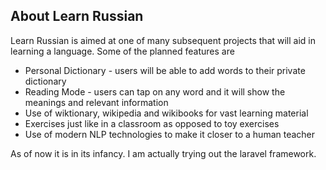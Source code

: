 ## About Learn Russian

Learn Russian is aimed at one of many subsequent projects that will aid in learning a language. Some of the planned features are

- Personal Dictionary - users will be able to add words to their private dictionary
- Reading Mode - users can tap on any word and it will show the meanings and relevant information
- Use of wiktionary, wikipedia and wikibooks for vast learning material
- Exercises just like in a classroom as opposed to toy exercises
- Use of modern NLP technologies to make it closer to a human teacher

As of now it is in its infancy. I am actually trying out the laravel framework.
